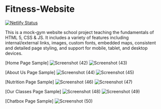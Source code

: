 # Fitness-Website

[![Netlify Status](https://api.netlify.com/api/v1/badges/3075dd26-cf8b-4065-aa26-e6b13f23d635/deploy-status)](https://app.netlify.com/sites/friendly-hypatia-a25ed2/deploys)

This is a mock-gym website school project teaching the fundamentals of HTML 5, CSS & JS. It includes a variety of features including internal/external links, images, custom fonts, embedded maps, consistent and detailed page styling, and support for mobile, tablet, and desktop devices.

[Home Page Sample]
![Screenshot (42)](https://github.com/RAHULPATEL2002/DevHeat_Beta/assets/146648471/ba63a8c4-122b-414d-95f9-fca6e802a78f)
![Screenshot (43)](https://github.com/RAHULPATEL2002/DevHeat_Beta/assets/146648471/a6ce21d0-7dd5-49c5-9798-6e5b10f2bf17)

[About Us Page Sample]
![Screenshot (44)](https://github.com/RAHULPATEL2002/DevHeat_Beta/assets/146648471/a666733b-82ee-4d5b-8e6c-a4cc65475994)
![Screenshot (45)](https://github.com/RAHULPATEL2002/DevHeat_Beta/assets/146648471/8bc06083-6d4c-4949-a0a5-0db13d2ba86c)


[Nutrition Page Sample]
![Screenshot (46)](https://github.com/RAHULPATEL2002/DevHeat_Beta/assets/146648471/ae8dccf2-7ce5-4448-a27e-01c3f797714d)
![Screenshot (47)](https://github.com/RAHULPATEL2002/DevHeat_Beta/assets/146648471/43a2e7c6-09a3-49d1-ba61-c39195872f02)

[Our Classes Page Sample]
![Screenshot (48)](https://github.com/RAHULPATEL2002/DevHeat_Beta/assets/146648471/ef5a6fa2-2063-40a5-affc-ee467cf4b1c5)
![Screenshot (49)](https://github.com/RAHULPATEL2002/DevHeat_Beta/assets/146648471/daf30167-0dbe-41be-8859-af7e6712897f)


[Chatbox Page Sample]
![Screenshot (50)](https://github.com/RAHULPATEL2002/DevHeat_Beta/assets/146648471/f0d035ec-9c3a-4be9-a328-81c240a32498)
